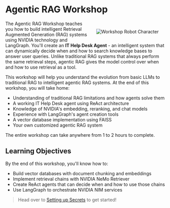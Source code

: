 # Agentic RAG Workshop

<img src="_static/robots/surfwithshorts.png" alt="Workshop Robot Character" style="float:right;max-width:300px;margin:25px;" />

The Agentic RAG Workshop teaches you how to build intelligent Retrieval Augmented Generation (RAG) systems using NVIDIA technology and LangGraph. You'll create an **IT Help Desk Agent** - an intelligent system that can dynamically decide when and how to search knowledge bases to answer user queries. Unlike traditional RAG systems that always perform the same retrieval steps, agentic RAG gives the model control over when and how to use retrieval as a tool.

This workshop will help you understand the evolution from basic LLMs to traditional RAG to intelligent agentic RAG systems. At the end of this workshop, you will take home:

* Understanding of traditional RAG limitations and how agents solve them
* A working IT Help Desk agent using ReAct architecture
* Knowledge of NVIDIA's embedding, reranking, and chat models
* Experience with LangGraph's agent creation tools
* A vector database implementation using FAISS
* Your own customized agentic RAG system

The entire workshop can take anywhere from 1 to 2 hours to complete.

## Learning Objectives

By the end of this workshop, you'll know how to:
- Build vector databases with document chunking and embeddings
- Implement retrieval chains with NVIDIA NeMo Retriever
- Create ReAct agents that can decide when and how to use those chains
- Use LangGraph to orchestrate NVIDIA NIM services

> Head over to [Setting up Secrets](secrets) to get started!

